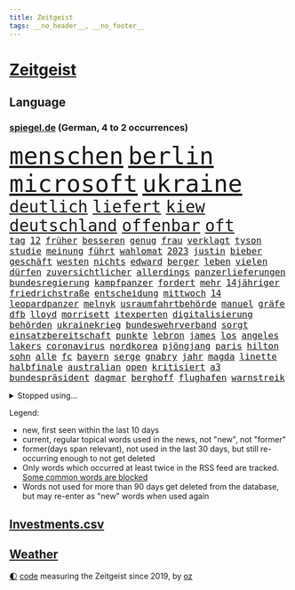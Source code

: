 ```yaml
---
title: Zeitgeist
tags: __no_header__, __no_footer__
---
```


# [Zeitgeist](https://oliz.io/zeitgeist/)

## Language

<h3><a href="https://www.spiegel.de" target="_blank">spiegel.de</a> (German, 4 to 2 occurrences)</h3>
<p style="font-family:monospace">
<span style="font-size:32pt"><a href="news_links.html#menschen" class="current">menschen</a></span>
<span style="font-size:32pt"><a href="news_links.html#berlin" class="current">berlin</a></span>
<span style="font-size:32pt"><a href="news_links.html#microsoft" class="current">microsoft</a></span>
<span style="font-size:32pt"><a href="news_links.html#ukraine" class="current">ukraine</a></span>
<br>
<span style="font-size:22pt"><a href="news_links.html#deutlich" class="current">deutlich</a></span>
<span style="font-size:22pt"><a href="news_links.html#liefert" class="current">liefert</a></span>
<span style="font-size:22pt"><a href="news_links.html#kiew" class="current">kiew</a></span>
<span style="font-size:22pt"><a href="news_links.html#deutschland" class="current">deutschland</a></span>
<span style="font-size:22pt"><a href="news_links.html#offenbar" class="current">offenbar</a></span>
<span style="font-size:22pt"><a href="news_links.html#oft" class="current">oft</a></span>
<br>
<span style="font-size:12pt"><a href="news_links.html#tag" class="current">tag</a></span>
<span style="font-size:12pt"><a href="news_links.html#12" class="current">12</a></span>
<span style="font-size:12pt"><a href="news_links.html#früher" class="current">früher</a></span>
<span style="font-size:12pt"><a href="news_links.html#besseren" class="current">besseren</a></span>
<span style="font-size:12pt"><a href="news_links.html#genug" class="current">genug</a></span>
<span style="font-size:12pt"><a href="news_links.html#frau" class="current">frau</a></span>
<span style="font-size:12pt"><a href="news_links.html#verklagt" class="current">verklagt</a></span>
<span style="font-size:12pt"><a href="news_links.html#tyson" class="current">tyson</a></span>
<span style="font-size:12pt"><a href="news_links.html#studie" class="current">studie</a></span>
<span style="font-size:12pt"><a href="news_links.html#meinung" class="current">meinung</a></span>
<span style="font-size:12pt"><a href="news_links.html#führt" class="current">führt</a></span>
<span style="font-size:12pt"><a href="news_links.html#wahlomat" class="new">wahlomat</a></span>
<span style="font-size:12pt"><a href="news_links.html#2023" class="current">2023</a></span>
<span style="font-size:12pt"><a href="news_links.html#justin" class="current">justin</a></span>
<span style="font-size:12pt"><a href="news_links.html#bieber" class="current">bieber</a></span>
<span style="font-size:12pt"><a href="news_links.html#geschäft" class="current">geschäft</a></span>
<span style="font-size:12pt"><a href="news_links.html#westen" class="current">westen</a></span>
<span style="font-size:12pt"><a href="news_links.html#nichts" class="current">nichts</a></span>
<span style="font-size:12pt"><a href="news_links.html#edward" class="current">edward</a></span>
<span style="font-size:12pt"><a href="news_links.html#berger" class="current">berger</a></span>
<span style="font-size:12pt"><a href="news_links.html#leben" class="current">leben</a></span>
<span style="font-size:12pt"><a href="news_links.html#vielen" class="current">vielen</a></span>
<span style="font-size:12pt"><a href="news_links.html#dürfen" class="current">dürfen</a></span>
<span style="font-size:12pt"><a href="news_links.html#zuversichtlicher" class="new">zuversichtlicher</a></span>
<span style="font-size:12pt"><a href="news_links.html#allerdings" class="current">allerdings</a></span>
<span style="font-size:12pt"><a href="news_links.html#panzerlieferungen" class="current">panzerlieferungen</a></span>
<span style="font-size:12pt"><a href="news_links.html#bundesregierung" class="current">bundesregierung</a></span>
<span style="font-size:12pt"><a href="news_links.html#kampfpanzer" class="current">kampfpanzer</a></span>
<span style="font-size:12pt"><a href="news_links.html#fordert" class="current">fordert</a></span>
<span style="font-size:12pt"><a href="news_links.html#mehr" class="current">mehr</a></span>
<span style="font-size:12pt"><a href="news_links.html#14jähriger" class="current">14jähriger</a></span>
<span style="font-size:12pt"><a href="news_links.html#friedrichstraße" class="current">friedrichstraße</a></span>
<span style="font-size:12pt"><a href="news_links.html#entscheidung" class="current">entscheidung</a></span>
<span style="font-size:12pt"><a href="news_links.html#mittwoch" class="current">mittwoch</a></span>
<span style="font-size:12pt"><a href="news_links.html#14" class="current">14</a></span>
<span style="font-size:12pt"><a href="news_links.html#leopardpanzer" class="current">leopardpanzer</a></span>
<span style="font-size:12pt"><a href="news_links.html#melnyk" class="current">melnyk</a></span>
<span style="font-size:12pt"><a href="news_links.html#usraumfahrtbehörde" class="current">usraumfahrtbehörde</a></span>
<span style="font-size:12pt"><a href="news_links.html#manuel" class="current">manuel</a></span>
<span style="font-size:12pt"><a href="news_links.html#gräfe" class="current">gräfe</a></span>
<span style="font-size:12pt"><a href="news_links.html#dfb" class="current">dfb</a></span>
<span style="font-size:12pt"><a href="news_links.html#lloyd" class="new">lloyd</a></span>
<span style="font-size:12pt"><a href="news_links.html#morrisett" class="new">morrisett</a></span>
<span style="font-size:12pt"><a href="news_links.html#itexperten" class="current">itexperten</a></span>
<span style="font-size:12pt"><a href="news_links.html#digitalisierung" class="current">digitalisierung</a></span>
<span style="font-size:12pt"><a href="news_links.html#behörden" class="current">behörden</a></span>
<span style="font-size:12pt"><a href="news_links.html#ukrainekrieg" class="current">ukrainekrieg</a></span>
<span style="font-size:12pt"><a href="news_links.html#bundeswehrverband" class="current">bundeswehrverband</a></span>
<span style="font-size:12pt"><a href="news_links.html#sorgt" class="current">sorgt</a></span>
<span style="font-size:12pt"><a href="news_links.html#einsatzbereitschaft" class="new">einsatzbereitschaft</a></span>
<span style="font-size:12pt"><a href="news_links.html#punkte" class="current">punkte</a></span>
<span style="font-size:12pt"><a href="news_links.html#lebron" class="current">lebron</a></span>
<span style="font-size:12pt"><a href="news_links.html#james" class="current">james</a></span>
<span style="font-size:12pt"><a href="news_links.html#los" class="current">los</a></span>
<span style="font-size:12pt"><a href="news_links.html#angeles" class="current">angeles</a></span>
<span style="font-size:12pt"><a href="news_links.html#lakers" class="current">lakers</a></span>
<span style="font-size:12pt"><a href="news_links.html#coronavirus" class="current">coronavirus</a></span>
<span style="font-size:12pt"><a href="news_links.html#nordkorea" class="current">nordkorea</a></span>
<span style="font-size:12pt"><a href="news_links.html#pjöngjang" class="current">pjöngjang</a></span>
<span style="font-size:12pt"><a href="news_links.html#paris" class="current">paris</a></span>
<span style="font-size:12pt"><a href="news_links.html#hilton" class="current">hilton</a></span>
<span style="font-size:12pt"><a href="news_links.html#sohn" class="current">sohn</a></span>
<span style="font-size:12pt"><a href="news_links.html#alle" class="current">alle</a></span>
<span style="font-size:12pt"><a href="news_links.html#fc" class="current">fc</a></span>
<span style="font-size:12pt"><a href="news_links.html#bayern" class="current">bayern</a></span>
<span style="font-size:12pt"><a href="news_links.html#serge" class="new">serge</a></span>
<span style="font-size:12pt"><a href="news_links.html#gnabry" class="new">gnabry</a></span>
<span style="font-size:12pt"><a href="news_links.html#jahr" class="current">jahr</a></span>
<span style="font-size:12pt"><a href="news_links.html#magda" class="new">magda</a></span>
<span style="font-size:12pt"><a href="news_links.html#linette" class="new">linette</a></span>
<span style="font-size:12pt"><a href="news_links.html#halbfinale" class="current">halbfinale</a></span>
<span style="font-size:12pt"><a href="news_links.html#australian" class="current">australian</a></span>
<span style="font-size:12pt"><a href="news_links.html#open" class="current">open</a></span>
<span style="font-size:12pt"><a href="news_links.html#kritisiert" class="current">kritisiert</a></span>
<span style="font-size:12pt"><a href="news_links.html#a3" class="current">a3</a></span>
<span style="font-size:12pt"><a href="news_links.html#bundespräsident" class="current">bundespräsident</a></span>
<span style="font-size:12pt"><a href="news_links.html#dagmar" class="new">dagmar</a></span>
<span style="font-size:12pt"><a href="news_links.html#berghoff" class="new">berghoff</a></span>
<span style="font-size:12pt"><a href="news_links.html#flughafen" class="current">flughafen</a></span>
<span style="font-size:12pt"><a href="news_links.html#warnstreik" class="current">warnstreik</a></span>
</p>
<details>
<summary>Stopped using...</summary>
<p class="former" style="font-size:12pt">
appelliert(825) aufgefordert(825) mithilfe(825) toni(825) covid19(824) senat(824) angebliche(823) arm(823) beschreibt(823) figur(823) fünfte(823) infiziert(823) kurs(823) neuinfektionen(823) vermutlich(823) anstieg(822) beschwerde(822) champions(822) gelungen(822) gründer(822) is(822) verdächtiger(822) you(822) einiges(821) golf(821) max(821) mordes(821) möglicher(821) senken(821) beobachtet(820) botschaften(820) kassiert(820) mannes(820) mediziner(820) reiche(820) verlängerung(820) verschwunden(820) baby(819) einwohner(819) halle(819) historiker(819) private(819) razzia(819) spaniens(819) asche(818) büros(818) geeinigt(818) herzogin(818) niederländische(818) willen(818) zugunsten(818) 31(817) aktien(817) armut(817) diktator(817) impfung(817) islamischer(817) kapitol(817) münchner(817) nigeria(817) spanischen(817) treffer(817) unmut(817) verweigert(817) begründung(816) endet(816) energien(816) geburt(816) größter(816) kultur(816) minderheit(816) schmidt(816) st(816) trainieren(816) veröffentlichte(816) vorliegt(816) angebot(815) befreien(815) einstellen(815) erzielt(815) flick(815) google(815) hansi(815) hinterlassen(815) hund(815) kretschmer(815) landtag(815) miteinander(815) nationalmannschaft(815) polizeieinsatz(815) stich(815) szenen(815) wälder(815) überlebte(815) 33(814) bundesweite(814) fällen(814) herbert(814) institut(814) markt(814) schwarze(814) ungarn(814) zahlung(814) anbieter(813) anlass(813) befreit(813) förderung(813) lehnen(813) sperrt(813) verbindet(813) versteckt(813) hieß(812) körperverletzung(812) mancherorts(812) rollen(812) wende(812) bewährungsstrafe(811) dramatisch(811) reiste(811) getrennt(810) wirken(810) wähler(810) aufgegeben(809) ausmaß(809) journalistin(809) motiv(809) netzwerk(809) spekuliert(809) schnitt(808) endspiel(807) lkw(807) triumph(807) aufnahme(805) kindesmissbrauch(805) option(805) todesopfer(805) berühmten(804) abgebrochen(803) schauen(803) schnellen(803) lieferten(802) richard(802) spektakuläre(802) mission(801) aktivistin(799) drittel(799) holocaust(799) eklat(798) pkw(798) eingeleitet(797) gesichert(797) landete(797) telefon(797) vorteile(797) äußerte(797) laufenden(796) treiben(796) em(794) informiert(794) aussehen(793) händler(793) karten(789) papier(788) bürgerinnen(787) einblick(787) schaut(780) entbrannt(771) verdoppelt(771) daheim(764) karlsruhe(761) strukturen(761) tolle(755) marine(754) ausweg(745) auslieferung(735) mangelnde(735) kuba(728) höheres(715) fuhren(702) vormarsch(695) skandale(685) zusammenbruch(678) 4000(676) günstig(676) 250(634) regierungskoalition(596) 38(594) durchbruch(591) lehren(576) court(575) supreme(575) flohen(574) traditionelle(563) aussterben(556) getrieben(554) bundesanwaltschaft(550) britisches(546) verbunden(545) warnungen(544) zugestimmt(541) rechtens(540) bundesrat(539) emiraten(532) inszenieren(526) fluten(524) polnischen(521) topmanager(520) immobilienmarkt(517) schwarz(512) erkrankte(503) exil(501) gerissen(499) stehlen(498) machtübernahme(497) heiße(496) realität(496) wahrscheinlicher(495) ausfälle(490) händen(489) illegaler(484) überraschende(483) fifa(481) diebe(480) kalten(478) boss(474) arten(465) konflikts(465) straftaten(464) worum(464) einigt(463) großbank(463) militärmanöver(463) floyd(462) kursieren(456) abkommen(453) eingeführt(453) gedrängt(447) zentralen(446) stern(445) aktivitäten(442) bahnen(441) 74(438) schuldenbremse(437) menschlichkeit(436) bedrängt(435) umsetzung(435) bas(431) bärbel(431) oberlandesgericht(429) roth(427) fußballs(419) 77(412) beteiligte(402) einziger(401) guterres(400) verwüstung(398) motive(397) nordirak(395) wmteilnahme(395) piloten(392) einzig(382) oscars(378) beziehen(372) systematisch(369) ansprüche(368) getreten(368) traurige(368) landsmann(366) hartes(359) trockenheit(359) meere(358) normalen(358) spektakel(358) geplatzt(357) vorm(356) bonn(355) entlastungen(355) euch(354) pekings(348) geiselnahme(340) justizministerium(337) 49(335) lohnen(335) stuttgarter(334) fisch(332) gymnasium(331) mut(331) berlusconi(330) brüder(330) silvio(330) hut(329) solo(329) betreibt(327) gekämpft(327) asylsuchende(325) gestrandet(324) runter(323) schätzt(323) vögel(322) kylian(321) mbappé(321) rekonstruktion(320) klug(319) zugesagt(317) fragwürdigen(313) vorab(310) gefolgt(309) sklaverei(309) dubiosen(307) ausstattung(305) litt(303) schneidet(303) sekretärin(301) kleben(300) lebe(300) bomben(298) kriegsverbrechen(297) empfang(296) schmerzen(296) verliehen(296) eingetroffen(295) jochen(295) mariupol(295) gefangenschaft(294) statistisches(294) drücken(291) herzen(291) evakuierung(290) sexismus(288) cherson(287) sozial(286) dylan(284) karim(284) melanie(284) begrenzt(283) links(282) wiederaufbau(279) lohn(277) angestellte(276) herrschte(275) auslöser(273) humor(273) elend(270) nationalteam(270) g20(269) besseres(267) fußballweltmeisterschaft(267) registrierte(267) entsprechend(266) my(266) notfall(266) 48(265) fernen(265) jamal(263) benzema(262) hängengeblieben(261) bauteile(259) rechenschaft(259) verwechslung(257) belegschaft(256) jesus(256) bodo(251) dahin(251) würdigung(251) erstattet(250) blockierte(249) eingeschläfert(249) gäbe(249) hammer(248) ärztinnen(248) verhängnis(246) aufeinander(244) lustig(244) beckmann(242) 84(241) verdrängen(240) jubel(239) appellieren(238) erfurt(238) frontex(237) befugnisse(235) birgt(234) klimakatastrophe(231) verlaufen(231) budapest(226) love(226) krimi(224) liv(224) schutzmasken(223) gestürmt(222) save(219) afghanische(218) ausgezahlt(218) weltfußballer(218) verheerend(217) feldmann(216) elfmeterschießen(214) nerv(214) ryanair(213) ramelow(212) 21jähriger(211) einzudämmen(211) georgia(211) uvalde(211) dialog(209) geschäftsmodell(209) betreuung(207) mitgeteilt(207) knapper(204) turbulenzen(201) chaotisch(199) bahnsteig(198) 97(197) stille(197) süddeutschland(197) reinhold(196) stilhighlights(196) thüringens(196) fotografinnen(195) heim(195) zeige(194) brad(193) geste(193) mitgenommen(193) pitt(193) sicheren(192) tanz(192) bundes(189) klarheit(189) ursprung(189) fünfmal(188) großeltern(186) bleibe(185) helmut(185) ratschläge(185) weile(184) artemis(182) berlinneukölln(182) erdbeben(182) gassparen(182) warnten(182) erich(181) italiener(180) wiedersehen(180) wortwahl(179) aufgaben(177) fläche(177) rätselhaft(177) trägerrakete(177) gestrandete(176) gruß(176) halbjahr(176) bond(175) trendwende(175) abgebrannt(174) abschlusserklärung(174) klagten(174) urlauber(174) horrenden(172) legal(171) staatshilfe(171) geflüchteter(170) grundstück(168) prostituierte(168) streicheln(168) 1979(165) linien(165) vergleicht(165) heizkosten(164) mangellage(164) niedrigeren(164) zwölfjährigen(164) lokalen(163) vorlage(163) gefängnissen(162) gewährleisten(162) staatsschutz(161) children(160) 8000(159) erzählung(158) wagnersöldner(158) bundestagspräsidentin(156) heizung(156) spiegelreporterin(156) eingekesselt(155) bewältigen(154) hagen(154) positioniert(153) ermutigt(151) ausschließen(150) führten(150) parken(150) sperren(150) vogelgrippe(149) weltgrößten(149) manipulation(148) privates(148) giorgia(147) krankenhausgesellschaft(147) meloni(147) einhaltung(146) extremisten(145) komplikationen(145) beseitigt(144) armeen(143) flugbahn(143) krisenzeiten(143) raketenangriffen(143) schreitet(143) jährliches(142) flüssen(141) musiala(141) programmiert(141) stromausfälle(141) gebot(140) zugesprochen(140) erspart(138) bestes(137) buchstäblich(137) mehrfache(137) franz(136) aufsicht(135) zugrunde(135) späte(134) überraschen(134) bedauert(133) frieren(133) gräbt(133) fatales(132) gebissen(132) kreuzfeuer(132) serienmörder(132) strenger(132) beschlagnahmten(131) fische(130) princess(130) toronto(130) wahlbeobachter(130) antisemitisch(128) extrainer(128) klappen(128) rekordzahl(128) spionage(128) gerechtfertigt(127) 00(125) goldener(125) prognostiziert(125) verstöße(125) zurückkehren(125) proben(124) rihanna(124) rutschen(124) tagesordnung(124) bundeswirtschaftsministerium(123) seitenlinie(123) übersehen(123) 69jährige(122) brummt(122) kita(122) winnetou(122) engen(121) täterin(121) verkehrschaos(121) gaspreisdeckel(120) planet(120) wüste(119) milliardenkosten(118) skigebiete(118) veranstaltungen(118) bombenanschlag(117) gegenmaßnahme(117) johan(115) kontroverse(115) pubs(115) schoigu(114) toren(114) bangkok(113) indianapolis(113) überfischung(113) nationalgarde(112) reformer(112) wahnvorstellungen(112) aufholjagd(111) brocken(111) klartext(111) mahnte(111) reparatur(111) überqueren(111) frühes(110) angesehen(109) nutzern(109) raumfahrt(109) sensible(109) bedeutendsten(108) argentiniens(106) iranischer(106) lagarde(106) vegane(106) entzieht(105) lissabon(105) winzigen(105) fußballnationalspieler(104) gasimporteur(104) iranerinnen(104) wasserversorgung(104) aussortiert(103) hergestellt(103) nationaltrainer(103) unternehmensberatung(103) gerichtet(102) monarch(102) reihenweise(102) zimmer(102) schwächt(101) durchgesetzt(100) einverstanden(100) fußballfans(100) luftabwehrsystem(100) überraschenden(100) angelina(99) betrag(99) blond(99) jolie(99) verkneifen(99) beförderung(98) konterfei(98) rekordhalter(98) verkehrsbetriebe(98) autors(97) masterplan(97) verstaatlicht(97) winkel(97) buhlen(96) gemäßigt(96) hall(96) houston(96) postet(96) vernunft(96) erschöpft(95) praktiken(95) bestrafung(93) insight(93) methoden(93) gefecht(92) initiiert(92) reynolds(92) abgelegt(91) denke(91) gruppensieger(91) staatsanwalt(91) urteilt(91) kurdische(90) mediatorin(90) ukrainefeldzug(90) 60jähriger(89) geschenke(89) khameneis(89) knietief(89) landgerichts(89) smartwatch(89) unsozialen(89) versorgungssicherheit(89) ersparen(88) kocht(88) raketentests(88) straucheln(88) 1959(87) ausrichter(87) günstigere(87) organisierter(87) schenken(87) anwohnerparken(86) aquarium(86) arbeitsagentur(86) bundesnachrichtendienst(86) faktisch(86) innere(86) notizen(86) schauplatz(86) schmuckstücke(86) coronamaskenaffäre(85) eingriffe(85) gasmarkt(85) ignoriert(85) kubaner(85) wumms(85) mobilen(84) pfundnoten(84) schusswaffenangriff(84) weltbank(84) abgeordnetenhaus(83) kern(83) koblenz(83) out(83) traditionell(83) englischer(82) gruppenspiel(82) korruptionsvorwürfen(82) lamborghini(82) martínez(82) regionalbahn(82) wohlbefinden(82) anerkennung(81) datenanalyse(81) ecken(81) menschenrechtsaktivisten(81) qualität(81) schweben(81) überbringen(81) anerkannt(80) auskurieren(80) bruce(80) professoren(80) revolutionsführer(80) willis(80) bonbons(79) ernennt(79) glänzt(79) zucker(79) 1813(78) bndmann(78) deckel(78) drehbücher(78) erklärungen(78) exemplar(78) klimazielen(78) leinwand(78) mats(78) parat(78) schenkt(78) alleiniger(77) betrugsvorwürfe(77) dance(77) grunde(77) komponiert(77) polizeitaucher(77) solarmodule(77) taucher(77) uniprofessor(77) verärgern(77) wartezeit(77) alice(76) beschäftigung(76) satelliten(76) stadtderby(76) südlichen(76) terra(76) verankert(76) abgebildet(75) schwedisches(75) stockende(75) zentrales(75) cybermobbing(74) gekappt(74) infektionszahlen(74) passagieren(74) wetterte(74) bedrohungen(73) erziehung(73) influenza(73) kämpferin(73) larry(73) mullahregime(73) nordrheinwestfalens(73) unglücksursache(73) veganen(73) wachsamkeit(73) 1966(72) 49euroticket(72) angekündigter(72) buchung(72) clans(72) geliebten(72) gesundheitssenatorin(72) morten(72) pgatour(72) raketenstarts(72) titanic(72) verhandlungsbereit(72) übersteigen(72) blank(71) klimaminister(71) schulterschluss(71) unterstützende(71) diktatoren(70) intensivmediziner(70) liest(70) polarisiert(70) schufa(70) sämtliche(70) geebnet(69) kroos(69) rekordpreis(69) säge(69) teilgeständnis(69) angelegt(68) bekennen(68) eindrücken(68) grenzschutzagentur(68) nachtzug(68) personennahverkehr(68) finalen(67) legitim(67) wiederholung(67) eigens(66) euaußengrenzen(66) gaseinkauf(66) geheimhaltung(66) investments(66) musikerinnen(66) sibirien(66) sowohl(66) unmittelbarer(66) wertvolle(66) 124(65) begehrt(65) entlastungspakete(65) weitem(65) daum(64) hab(64) horten(64) krebsvorsorge(64) packendsten(64) täglicher(64) versichert(64) vorgezogene(64) wwf(64) aneinander(63) auktion(63) familienministerin(63) ifw(63) kilometerlange(63) paus(63) sonniger(63) vorstände(63) egoismus(62) fußballderby(62) kürzester(62) midterms(62) queer(62) schlage(62) spinat(62) wettbewerbsfähiger(62) aufsichtsrat(61) boulevardzeitung(61) erreger(61) kreisen(61) schlusslicht(61) wärmestube(61) augenzeugen(60) ceo(60) inkompetenz(60) kontaktabbruch(60) maler(60) wahlkampfauftritt(60) zentralafrikanischen(60) zuschauen(60) abgeführt(59) chipkonzerns(59) energieinfrastruktur(59) infineon(59) sportvereine(59) tarnung(59) dita(58) erkältungswelle(58) feuerte(58) klebte(58) kpführung(58) stalingrad(58) verteidigungslinie(58) vervielfacht(58) weidel(58) ausbrüchen(57) eingelegt(57) millionenwert(57) spektakulärsten(56) unterstützte(56) äußerten(56) credit(55) luftabwehrsysteme(55) male(55) suisse(55) susan(55) anlaufen(54) journalistenverband(54) allermeisten(53) ausgesagt(53) betten(53) nullcovidstrategie(53) überweisen(53) exklave(52) jusos(52) nonnen(52) parteinachwuchs(52) unbearbeitete(52) 500000(51) geheim(51) kontraproduktiv(51) motivieren(51) prozesstag(51) raue(51) twitterchef(51) warmfront(51) bergleute(50) falschparker(50) geendet(50) iowa(50) selenska(50) vorteilsannahme(50) aktiviert(49) behinderung(49) carsharing(49) jets(49) kari(49) kurztrip(49) lake(49) mastodon(49) testet(49) achse(48) co₂speicher(48) erzeuger(48) gravierenden(48) ricky(48) straßenblockierer(48) unerlaubt(48) abwechslung(47) breisgau(47) interkontinentalrakete(47) katars(47) klimas(47) marokkos(47) moore(47) noten(47) anschauen(46) gegenzusteuern(46) herausgegeben(46) ohr(46) singt(46) virtuelle(46) aufwendigen(45) fifapräsident(45) infantino(45) militärflugzeuge(45) schmiedet(45) wissenschaftlichen(45) wunderbares(45) evangelische(44) hauptgründe(44) modelt(44) siegchancen(44) verbrenner(44) zustellung(44) babybauch(43) evans(43) gewöhnen(43) pandemien(43) zerschlagen(43) angestoßen(42) bildungschancen(42) geschnitten(42) linkedin(42) prophezeit(42) umgesiedelt(42) verbringt(42) aufheben(41) energiehilfen(41) feiertage(41) rheingold(41) rätselhaften(41) verheizt(41) verwechselt(41) 68er(40) ausgetretene(40) beleuchten(40) brantner(40) chefposten(40) zerrieben(40) dan(39) euregeln(39) millionensumme(39) oman(39) rütteln(39) verschenken(39) autokennzeichen(38) carey(38) christmas(38) coronainfizierte(38) erdgasförderung(38) exemplare(38) mariah(38) verhafteten(38) want(38) werken(38) auslandsoscar(37) gastgeberland(37) kinderschutz(37) mahnen(37) sound(37) trete(37) verlorenen(37) vorfreude(37) weihnachtsbaum(37) geflügelpest(36) korrespondent(36) schneesturm(36) fabrice(35) ftxpleite(35) gianni(35) improvisierten(35) pakistanischen(35) ausgabe(34) bahamas(34) ehrlich(34) feind(34) frittierfett(34) argentinier(33) diego(33) festlich(33) jahrhunderte(33) sowieso(33) wiederholen(33) fußballweltmeisterschaften(32) ghana(32) ghanas(32) mexikanischen(32) strafanzeige(32) ausgefallene(31) böden(31) falschfahrer(31) innensenatorin(31) kollidierte(31) muster(31) nutzerinnen(31) siesta(31) vernichten(31) buenos(30) einigten(30) gotteshaus(30) nationalspielern(30) skandalwm(30) symbolik(30) wmnews(30) wmspiel(30) abstellen(29) anreize(29) dauerhaftes(29) landeswahlleiter(29) leichenwagen(29) väter(29) wutausbruch(29) 1978(28) altnazi(28) desaströser(28) gymnasien(28) interessenvertretung(28) leeren(28) lockern(28) magenta(28) marineschiff(28) nannten(28) reinhardt(28) ecuador(27) fifachef(27) hochemotional(27) lehnten(27) unsicherer(27) abschiebungen(26) blutig(26) komplize(26) rheinland(26) walisische(26) chips(25) eugaspreisdeckel(25) ewige(25) flogen(25) fröhlich(25) gepostet(25) rebellin(25) vollen(25) weltfußball(25) basteln(24) bildungsminister(24) darm(24) intransparenz(23) klügsten(23) spielwaren(23) umziehen(23) verwendung(23) vorrundenaus(23) wiederhergestellt(23) firmenchef(22) getränke(22) gruppenzweiter(22) kontrollgremium(22) verschafft(22) weihnachtszeit(22) zähen(22) anpacken(21) artilleriemunition(21) ezbchefin(21) kieler(21) kinderärzte(21) klinsmann(21) spaniern(21) erstmal(20) medienhaus(20) selfies(20) workation(20) 265(19) bedient(19) chancenaufenthaltsrecht(19) mckinsey(19) sat1(19) wmturnier(19) 1981(18) albiceleste(18) aufgelöst(18) elternzeit(18) handelsabkommen(18) preisbremsen(18) usabesuch(18) boykottieren(17) einwanderungsland(17) rsviren(17) räumten(17) wunderbare(17) auflösung(16) digitales(16) hofdame(16) preisobergrenze(16) rächt(16) bismarck(15) bismarckzimmer(15) castillo(15) erpressungsversuch(15) gouverneurswahl(15) kentucky(15) lizenz(15) nachgehen(15) nina(15) ordnen(15) republikanerin(15) sicherheitskonzept(15) ursachensuche(15) verkehrswege(15) vorrunde(15) 33jährigen(14) dortigen(14) grauen(14) ruprecht(14) sehnen(14) übertrifft(14) birgit(13) derartige(13) esperanza(13) höegh(13) malsackwinkemann(13) militärischer(13) passagierflugzeugs(13) satellit(13) schneit(13) suv(13) teslas(13) wmpokal(13) ahnte(12) eubeitritt(12) fragwürdiger(12) gewohnheiten(12) grob(12) minustemperaturen(12) perus(12) rechtsterroristen(12) reichsbürgerszene(12) twitterte(12) ungewollt(12) verabredet(12) vergleichbar(12) volkshelden(12) weihnachtsgeschenke(12) asphalt(11) entsendet(11) eröffnen(11) maskengeschäfte(11) weltstars(11)
</p>
</details>
<p>Legend:
<ul>
<li><span class="new">new</span>, first seen within the last 10 days</li>
<li><span class="current">current</span>, regular topical words used in the news, not "new", not "former"</li>
<li><span class="former">former(days span relevant)</span>, not used in the last 30 days, but still re-occurring enough to not get deleted</li>
<li>Only words which occurred at least twice in the RSS feed are tracked. <a href="language/filters.py">Some common words are blocked</a></li>
<li>Words not used for more than 90 days get deleted from the database, but may re-enter as "new" words when used again</li>
</ul>
</p>

## [Investments](investments.html)[.csv](investments.csv)

## [Weather](weather.html)

<footer>
<a href="javascript:toggleTheme()" class="nav">🌓</a>
<a href="https://github.com/ooz/zeitgeist">code</a> measuring the Zeitgeist since 2019, by <a href="https://oliz.io">oz</a>
</footer>
